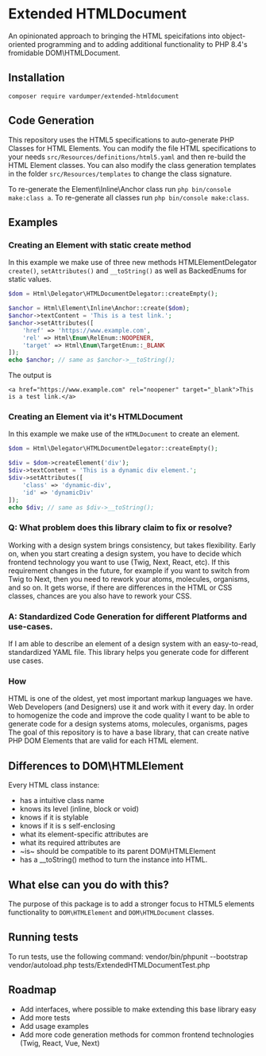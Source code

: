 # Extended HTMLDocument
An opinionated approach to bringing the HTML speicifations into object-oriented programming and to adding additional functionality to PHP 8.4's fromidable DOM\HTMLDocument. 

## Installation
```
composer require vardumper/extended-htmldocument
```

## Code Generation
This repository uses the HTML5 specifications to auto-generate PHP Classes for HTML Elements.
You can modify the file HTML specifications to your needs `src/Resources/definitions/html5.yaml` and then re-build the HTML Element classes.
You can also modify the class generation templates in the folder `src/Resources/templates` to change the class signature.

To re-generate the Element\Inline\Anchor class run `php bin/console make:class a`.
To re-generate all classes run `php bin/console make:class`.


## Examples

### Creating an Element with static create method
In this example we make use of three new methods HTMLElementDelegator `create()`, `setAttributes()` and `__toString()` as well as BackedEnums for static values.

```php
$dom = Html\Delegator\HTMLDocumentDelegator::createEmpty();

$anchor = Html\Element\Inline\Anchor::create($dom);
$anchor->textContent = 'This is a test link.';
$anchor->setAttributes([
    'href' => 'https://www.example.com',
    'rel' => Html\Enum\RelEnum::NOOPENER,
    'target' => Html\Enum\TargetEnum::_BLANK
]);
echo $anchor; // same as $anchor->__toString();
```

The output is
```
<a href="https://www.example.com" rel="noopener" target="_blank">This is a test link.</a>
```

### Creating an Element via it's HTMLDocument
In this example we make use of the `HTMLDocument` to create an element.

```php
$dom = Html\Delegator\HTMLDocumentDelegator::createEmpty();

$div = $dom->createElement('div');
$div->textContent = 'This is a dynamic div element.';
$div->setAttributes([
    'class' => 'dynamic-div',
    'id' => 'dynamicDiv'
]);
echo $div; // same as $div->__toString();
```

### Q: What problem does this library claim to fix or resolve?
Working with a design system brings consistency, but takes flexibility.
Early on, when you start creating a design system, you have to decide which frontend technology you want to use (Twig, Next, React, etc).
If this requirement changes in the future, for example if you want to switch from Twig to Next, then you need to rework your atoms, molecules, organisms, and so on. It gets worse, if there are differences in the HTML or CSS classes, chances are you also have to rework your CSS.

### A: Standardized Code Generation for different Platforms and use-cases.
If I am able to describe an element of a design system with an easy-to-read, standardized YAML file. This library helps you generate code for different use cases.

### How
HTML is one of the oldest, yet most important markup languages we have. Web Developers (and Designers) use it and work with it every day.
In order to homogenize the code and improve the code quality I want to be able to generate code for a design systems atoms, molecules, organisms, pages
The goal of this repository is to have a base library, that can create native PHP DOM Elements that are valid for each HTML element.

## Differences to DOM\HTMLElement
Every HTML class instance:
* has a intuitive class name
* knows its level (inline, block or void)
* knows if it is stylable
* knows if it is s self-enclosing
* what its element-specific attributes are
* what its required attributes are
* ~is~ should be compatible to its parent DOM\HTMLElement
* has a __toString() method to turn the instance into HTML.

## What else can you do with this?


The purpose of this package is to add a stronger focus to HTML5 elements functionality to `DOM\HTMLElement` and `DOM\HTMLDocument` classes.

## Running tests
To run tests, use the following command:
vendor/bin/phpunit --bootstrap vendor/autoload.php tests/ExtendedHTMLDocumentTest.php

## Roadmap
* Add interfaces, where possible to make extending this base library easy
* Add more tests
* Add usage examples
* Add more code generation methods for common frontend technologies (Twig, React, Vue, Next)
